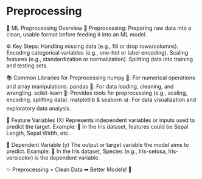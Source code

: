 # Preprocessing
🌟 ML Preprocessing Overview 🔄 Preprocessing: Preparing raw data into a clean, usable format before feeding it into an ML model.

⚙ Key Steps:
Handling missing data (e.g., fill or drop rows/columns).
Encoding categorical variables (e.g., one-hot or label encoding).
Scaling features (e.g., standardization or normalization).
Splitting data into training and testing sets.

📚 Common Libraries for Preprocessing numpy 🧮: For numerical operations and array manipulations.
pandas 🐼: For data loading, cleaning, and wrangling.
scikit-learn 🤖: Provides tools for preprocessing (e.g., scaling, encoding, splitting data).
matplotlib & seaborn 📊: For data visualization and exploratory data analysis.

🧩 Feature Variables (X) Represents independent variables or inputs used to predict the target.
Example: 🌼 In the Iris dataset, features could be Sepal Length, Sepal Width, etc.

🎯 Dependent Variable (y) The output or target variable the model aims to predict.
Example: 🌼 In the Iris dataset, Species (e.g., Iris-setosa, Iris-versicolor) is the dependent variable.

✨ Preprocessing = Clean Data ➡ Better Models! 🚀
